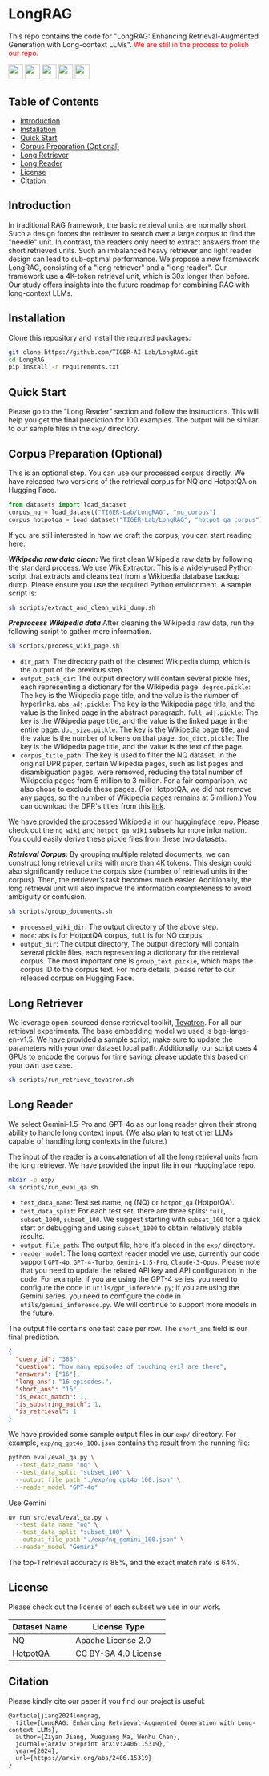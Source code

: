 # **LongRAG**

This repo contains the code for "LongRAG: Enhancing Retrieval-Augmented Generation
with Long-context LLMs". <span style="color: red;">We are still in the process to polish our repo.</span>

<a target="_blank" href="https://arxiv.org/abs/2406.15319">
<img style="height:22pt" src="https://img.shields.io/badge/-Paper-red?style=flat&logo=arxiv"></a>
<a target="_blank" href="https://github.com/TIGER-AI-Lab/LongRAG">
<img style="height:22pt" src="https://img.shields.io/badge/-Code-green?style=flat&logo=github"></a>
<a target="_blank" href="https://tiger-ai-lab.github.io/LongRAG/">
<img style="height:22pt" src="https://img.shields.io/badge/-🌐%20Website-blue?style=flat"></a>
<a target="_blank" href="https://huggingface.co/datasets/TIGER-Lab/LongRAG">
<img style="height:22pt" src="https://img.shields.io/badge/-🤗%20Dataset-red?style=flat"></a>
<a target="_blank" href="https://x.com/WenhuChen/status/1805278871786340644">
<img style="height:22pt" src="https://img.shields.io/badge/-Tweet-blue?style=flat&logo=twitter"></a>
<br>

## **Table of Contents**

- [Introduction](#introduction)
- [Installation](#installation)
- [Quick Start](#quick-start)
- [Corpus Preparation (Optional)](#corpus)
- [Long Retriever](#long-retriever)
- [Long Reader](#long-reader)
- [License](#license)
- [Citation](#citation)

## **Introduction**

In traditional RAG framework, the basic retrieval units are normally short. Such a design forces the
retriever to search over a large corpus to find the "needle" unit. In contrast, the readers only need
to extract answers from the short retrieved units. Such an imbalanced heavy retriever and light reader
design can lead to sub-optimal performance. We propose a new framework LongRAG, consisting of a
"long retriever" and a "long reader". Our framework use a 4K-token retrieval unit, which is 30x longer than before.
Our study offers insights into the future roadmap for combining RAG with long-context LLMs.

## **Installation**

Clone this repository and install the required packages:

```bash
git clone https://github.com/TIGER-AI-Lab/LongRAG.git
cd LongRAG
pip install -r requirements.txt
```

## **Quick Start**

Please go to the "Long Reader" section and follow the instructions. This will help you get the final prediction for 100 examples.
The output will be similar to our sample files in the `exp/` directory.

## **Corpus Preparation (Optional)**

This is an optional step. You can use our processed corpus directly. We have released two versions of the retrieval corpus for
NQ and HotpotQA on Hugging Face.

```python
from datasets import load_dataset
corpus_nq = load_dataset("TIGER-Lab/LongRAG", "nq_corpus")
corpus_hotpotqa = load_dataset("TIGER-Lab/LongRAG", "hotpot_qa_corpus")
```

If you are still interested in how we craft the corpus, you can start reading here.

**_Wikipedia raw data clean:_**
We first clean Wikipedia raw data by following the standard process. We use [WikiExtractor](https://github.com/attardi/wikiextractor).
This is a widely-used Python script that extracts and cleans text from a Wikipedia database backup dump. Please ensure you use the required
Python environment. A sample script is:

```bash
sh scripts/extract_and_clean_wiki_dump.sh
```

**_Preprocess Wikipedia data_**
After cleaning the Wikipedia raw data, run the following script to gather more information.

```bash
sh scripts/process_wiki_page.sh
```

- `dir_path`: The directory path of the cleaned Wikipedia dump, which is the output of the previous step.
- `output_path_dir`: The output directory will contain several pickle files, each representing a dictionary for the Wikipedia page.
  `degree.pickle`: The key is the Wikipedia page title, and the value is the number of hyperlinks.
  `abs_adj.pickle`: The key is the Wikipedia page title, and the value is the linked page in the abstract paragraph.
  `full_adj.pickle`: The key is the Wikipedia page title, and the value is the linked page in the entire page.
  `doc_size.pickle`: The key is the Wikipedia page title, and the value is the number of tokens on that page.
  `doc_dict.pickle`: The key is the Wikipedia page title, and the value is the text of the page.
- `corpus_title_path`: The key is used to filter the NQ dataset. In the original DPR paper, certain
  Wikipedia pages, such as list pages and disambiguation pages, were removed, reducing the total number of
  Wikipedia pages from 5 million to 3 million. For a fair comparison, we also chose to exclude these pages.
  (For HotpotQA, we did not remove any pages, so the number of Wikipedia pages remains at 5 million.)
  You can download the DPR's titles from this [link](https://dl.fbaipublicfiles.com/dpr/wikipedia_split/psgs_w100.tsv.gz).

We have provided the processed Wikipedia in our [huggingface repo](https://huggingface.co/datasets/TIGER-Lab/LongRAG).
Please check out the `nq_wiki` and `hotpot_qa_wiki` subsets for more information. You could easily derive these
pickle files from these two datasets.

**_Retrieval Corpus:_** By grouping multiple related documents, we can construct long
retrieval units with more than 4K tokens. This design could also significantly reduce
the corpus size (number of retrieval units in the corpus). Then, the retriever’s task
becomes much easier. Additionally, the long retrieval unit will also improve the
information completeness to avoid ambiguity or confusion.

```bash
sh scripts/group_documents.sh
```

- `processed_wiki_dir`: The output directory of the above step.
- `mode`: `abs` is for HotpotQA corpus, `full` is for NQ corpus.
- `output_dir`: The output directory, The output directory will contain several pickle files, each representing a
  dictionary for the retrieval corpus. The most important one is `group_text.pickle`, which maps the corpus ID to the
  corpus text. For more details, please refer to our released corpus on Hugging Face.

## **Long Retriever**

We leverage open-sourced dense retrieval toolkit, [Tevatron](https://github.com/texttron/tevatron). For all our retrieval experiments.
The base embedding model we used is bge-large-en-v1.5. We have provided a sample script; make sure to update the parameters with your
own dataset local path. Additionally, our script uses 4 GPUs to encode the corpus for time saving; please update this based on your own
use case.

```bash
sh scripts/run_retrieve_tevatron.sh
```

## **Long Reader**

We select Gemini-1.5-Pro and GPT-4o as our long reader given their strong ability
to handle long context input. (We also plan to test other LLMs capable of handling long contexts in the future.)

The input of the reader is a concatenation of all the long retrieval units from the long retriever.
We have provided the input file in our Huggingface repo.

```bash
mkdir -p exp/
sh scripts/run_eval_qa.sh
```

- `test_data_name`: Test set name, `nq` (NQ) or `hotpot_qa` (HotpotQA).
- `test_data_split`: For each test set, there are three splits: `full`, `subset_1000`, `subset_100`. We suggest starting with `subset_100` for a
  quick start or debugging and using `subset_1000` to obtain relatively stable results.
- `output_file_path`: The output file, here it's placed in the `exp/` directory.
- `reader_model`: The long context reader model we use, currently our code support `GPT-4o`, `GPT-4-Turbo`, `Gemini-1.5-Pro`, `Claude-3-Opus`.
  Please note that you need to update the related API key and API configuration in the code. For example, if you are using the GPT-4 series, you need to
  configure the code in `utils/gpt_inference.py`; if you are using the Gemini series, you need to configure the code in `utils/gemini_inference.py`.
  We will continue to support more models in the future.

The output file contains one test case per row. The `short_ans` field is our final prediction.

```json
{
  "query_id": "383",
  "question": "how many episodes of touching evil are there",
  "answers": ["16"],
  "long_ans": "16 episodes.",
  "short_ans": "16",
  "is_exact_match": 1,
  "is_substring_match": 1,
  "is_retrieval": 1
}
```

We have provided some sample output files in our `exp/` directory. For example, `exp/nq_gpt4o_100.json` contains
the result from the running file:

```bash
python eval/eval_qa.py \
  --test_data_name "nq" \
  --test_data_split "subset_100" \
  --output_file_path "./exp/nq_gpt4o_100.json" \
  --reader_model "GPT-4o"
```

Use Gemini

```bash
uv run src/eval/eval_qa.py \
  --test_data_name "nq" \
  --test_data_split "subset_100" \
  --output_file_path "./exp/nq_gemini_100.json" \
  --reader_model "Gemini"
```

The top-1 retrieval accuracy is 88%, and the exact match rate is 64%.

## **License**

Please check out the license of each subset we use in our work.

| Dataset Name | License Type         |
| ------------ | -------------------- |
| NQ           | Apache License 2.0   |
| HotpotQA     | CC BY-SA 4.0 License |

## **Citation**

Please kindly cite our paper if you find our project is useful:

```
@article{jiang2024longrag,
  title={LongRAG: Enhancing Retrieval-Augmented Generation with Long-context LLMs},
  author={Ziyan Jiang, Xueguang Ma, Wenhu Chen},
  journal={arXiv preprint arXiv:2406.15319},
  year={2024},
  url={https://arxiv.org/abs/2406.15319}
}
```
